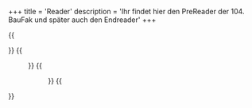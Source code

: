+++
title = 'Reader'
description = 'Ihr findet hier den PreReader der 104. BauFak und später auch den Endreader'
+++



{{<div class="flex flex-col md:flex-row flex-initial gap-20">}}
{{<figure class="inline-flex flex-col items-center" src="PreReader_Bild.jpg">}}
{{<figure src="/reader/PreReader.png" link="/PreReader" class="">}}
{{</div>}}